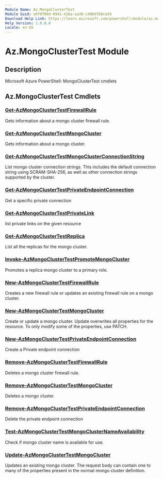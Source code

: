 ```yaml
---
Module Name: Az.MongoClusterTest
Module Guid: e0f8f00d-0941-416a-aa38-c406d7b8ca59
Download Help Link: https://learn.microsoft.com/powershell/module/az.mongoclustertest
Help Version: 1.0.0.0
Locale: en-US
---
```


# Az.MongoClusterTest Module
## Description
Microsoft Azure PowerShell: MongoClusterTest cmdlets

## Az.MongoClusterTest Cmdlets
### [Get-AzMongoClusterTestFirewallRule](Get-AzMongoClusterTestFirewallRule.md)
Gets information about a mongo cluster firewall rule.

### [Get-AzMongoClusterTestMongoCluster](Get-AzMongoClusterTestMongoCluster.md)
Gets information about a mongo cluster.

### [Get-AzMongoClusterTestMongoClusterConnectionString](Get-AzMongoClusterTestMongoClusterConnectionString.md)
List mongo cluster connection strings.
This includes the default connection string using SCRAM-SHA-256, as well as other connection strings supported by the cluster.

### [Get-AzMongoClusterTestPrivateEndpointConnection](Get-AzMongoClusterTestPrivateEndpointConnection.md)
Get a specific private connection

### [Get-AzMongoClusterTestPrivateLink](Get-AzMongoClusterTestPrivateLink.md)
list private links on the given resource

### [Get-AzMongoClusterTestReplica](Get-AzMongoClusterTestReplica.md)
List all the replicas for the mongo cluster.

### [Invoke-AzMongoClusterTestPromoteMongoCluster](Invoke-AzMongoClusterTestPromoteMongoCluster.md)
Promotes a replica mongo cluster to a primary role.

### [New-AzMongoClusterTestFirewallRule](New-AzMongoClusterTestFirewallRule.md)
Creates a new firewall rule or updates an existing firewall rule on a mongo cluster.

### [New-AzMongoClusterTestMongoCluster](New-AzMongoClusterTestMongoCluster.md)
Create or update a mongo cluster.
Update overwrites all properties for the resource.
To only modify some of the properties, use PATCH.

### [New-AzMongoClusterTestPrivateEndpointConnection](New-AzMongoClusterTestPrivateEndpointConnection.md)
Create a Private endpoint connection

### [Remove-AzMongoClusterTestFirewallRule](Remove-AzMongoClusterTestFirewallRule.md)
Deletes a mongo cluster firewall rule.

### [Remove-AzMongoClusterTestMongoCluster](Remove-AzMongoClusterTestMongoCluster.md)
Deletes a mongo cluster.

### [Remove-AzMongoClusterTestPrivateEndpointConnection](Remove-AzMongoClusterTestPrivateEndpointConnection.md)
Delete the private endpoint connection

### [Test-AzMongoClusterTestMongoClusterNameAvailability](Test-AzMongoClusterTestMongoClusterNameAvailability.md)
Check if mongo cluster name is available for use.

### [Update-AzMongoClusterTestMongoCluster](Update-AzMongoClusterTestMongoCluster.md)
Updates an existing mongo cluster.
The request body can contain one to many of the properties present in the normal mongo cluster definition.

